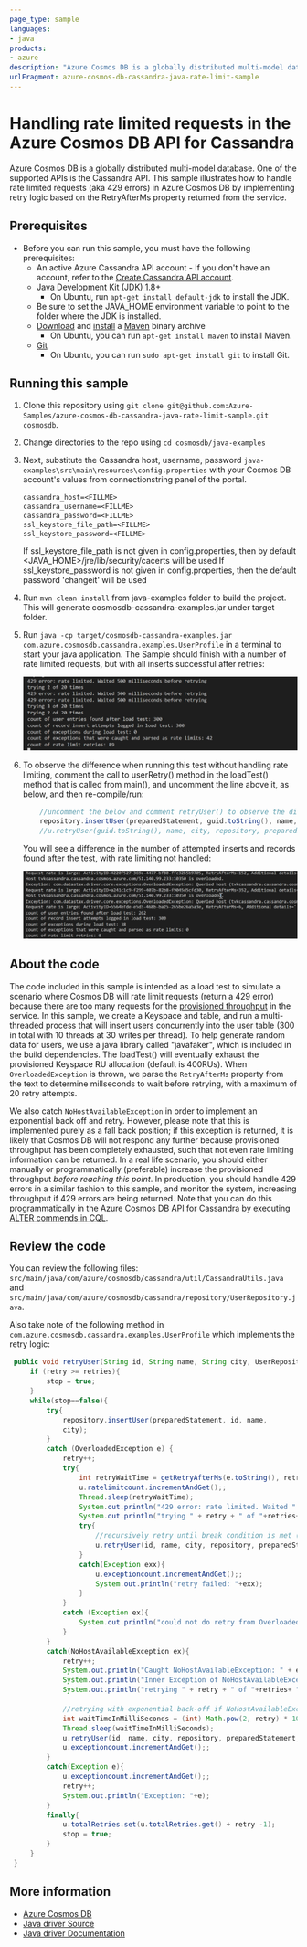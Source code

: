 ```yaml
---
page_type: sample
languages:
- java
products:
- azure
description: "Azure Cosmos DB is a globally distributed multi-model database. One of the supported APIs is the Cassandra API"
urlFragment: azure-cosmos-db-cassandra-java-rate-limit-sample
---
```


# Handling rate limited requests in the Azure Cosmos DB API for Cassandra
Azure Cosmos DB is a globally distributed multi-model database. One of the supported APIs is the Cassandra API. This sample illustrates how to handle rate limited requests (aka 429 errors) in Azure Cosmos DB by implementing retry logic based on the RetryAfterMs property returned from the service.

## Prerequisites
* Before you can run this sample, you must have the following prerequisites:
    * An active Azure Cassandra API account - If you don't have an account, refer to the [Create Cassandra API account](https://aka.ms/cassapijavaqs).
    * [Java Development Kit (JDK) 1.8+](http://www.oracle.com/technetwork/java/javase/downloads/jdk8-downloads-2133151.html)
        * On Ubuntu, run `apt-get install default-jdk` to install the JDK.
    * Be sure to set the JAVA_HOME environment variable to point to the folder where the JDK is installed.
    * [Download](http://maven.apache.org/download.cgi) and [install](http://maven.apache.org/install.html) a [Maven](http://maven.apache.org/) binary archive
        * On Ubuntu, you can run `apt-get install maven` to install Maven.
    * [Git](https://www.git-scm.com/)
        * On Ubuntu, you can run `sudo apt-get install git` to install Git.

## Running this sample
1. Clone this repository using `git clone git@github.com:Azure-Samples/azure-cosmos-db-cassandra-java-rate-limit-sample.git cosmosdb`.

2. Change directories to the repo using `cd cosmosdb/java-examples`

3. Next, substitute the Cassandra host, username, password  `java-examples\src\main\resources\config.properties` with your Cosmos DB account's values from connectionstring panel of the portal.

    ```
    cassandra_host=<FILLME>
    cassandra_username=<FILLME>
    cassandra_password=<FILLME>
    ssl_keystore_file_path=<FILLME>
    ssl_keystore_password=<FILLME>
    ```
    If ssl_keystore_file_path is not given in config.properties, then by default <JAVA_HOME>/jre/lib/security/cacerts will be used
    If ssl_keystore_password is not given in config.properties, then the default password 'changeit' will be used

5. Run `mvn clean install` from java-examples folder to build the project. This will generate cosmosdb-cassandra-examples.jar under target folder.
 
6. Run `java -cp target/cosmosdb-cassandra-examples.jar com.azure.cosmosdb.cassandra.examples.UserProfile` in a terminal to start your java application. The Sample should finish with a number of rate limited requests, but with all inserts successful after retries:

   ![Console output](./media/output.png)

7. To observe the difference when running this test without handling rate limiting, comment the call to userRetry() method in the loadTest() method that is called from main(), and uncomment the line above it, as below, and then re-compile/run:

    ```java
        //uncomment the below and comment retryUser() to observe the difference if retry with back off is not used
        repository.insertUser(preparedStatement, guid.toString(), name, city);
        //u.retryUser(guid.toString(), name, city, repository, preparedStatement, noOfRetries, 1, u, false);
    ```

    You will see a difference in the number of attempted inserts and records found after the test, with rate limiting not handled:

    ![Console output](./media/output2.png)

## About the code
The code included in this sample is intended as a load test to simulate a scenario where Cosmos DB will rate limit requests (return a 429 error) because there are too many requests for the [provisioned throughput](https://docs.microsoft.com/azure/cosmos-db/how-to-provision-container-throughput) in the service. In this sample, we create a Keyspace and table, and run a multi-threaded process that will insert users concurrently into the user table (300 in total with 10 threads at 30 writes per thread). To help generate random data for users, we use a java library called "javafaker", which is included in the build dependencies. The loadTest() will eventually exhaust the provisioned Keyspace RU allocation (default is 400RUs). When ```OverloadedException``` is thrown, we parse the ```RetryAfterMs``` property from the text to determine millseconds to wait before retrying, with a maximum of 20 retry attempts.

We also catch ```NoHostAvailableException``` in order to implement an exponential back off and retry. However, please note that this is implemented purely as a fall back position; if this exception is returned, it is likely that Cosmos DB will not respond any further because provisioned throughput has been completely exhausted, such that not even rate limiting information can be returned. In a real life scenario, you should either manually or programmatically (preferable) increase the provisioned throughput *before reaching this point*. In production, you should handle 429 errors in a similar fashion to this sample, and monitor the system, increasing throughput if 429 errors are being returned. Note that you can do this programmatically in the Azure Cosmos DB API for Cassandra by executing [ALTER commends in CQL](https://docs.microsoft.com/azure/cosmos-db/cassandra-support#keyspace-and-table-options).

## Review the code

You can review the following files: `src/main/java/com/azure/cosmosdb/cassandra/util/CassandraUtils.java` and `src/main/java/com/azure/cosmosdb/cassandra/repository/UserRepository.java`.

Also take note of the following method in `com.azure.cosmosdb.cassandra.examples.UserProfile` which implements the retry logic:

   ```java
    public void retryUser(String id, String name, String city, UserRepository repository, PreparedStatement preparedStatement, int retries, int retry, UserProfile u, boolean stop) throws InterruptedException {
        if (retry >= retries){
            stop = true;
        }
        while(stop==false){
            try{
                repository.insertUser(preparedStatement, id, name,
                city);
            }
            catch (OverloadedException e) {
                retry++;
                try{
                    int retryWaitTime = getRetryAfterMs(e.toString(), retry);
                    u.ratelimitcount.incrementAndGet();;
                    Thread.sleep(retryWaitTime);
                    System.out.println("429 error: rate limited. Waited " + retryWaitTime + " milliseconds before retrying");
                    System.out.println("trying " + retry + " of "+retries+ " times");
                    try{
                        //recursively retry until break condition is met (stop = true)
                        u.retryUser(id, name, city, repository, preparedStatement, retries, retry, u, stop);
                    }
                    catch(Exception exx){
                        u.exceptioncount.incrementAndGet();;
                        System.out.println("retry failed: "+exx);
                    }
                }
                catch (Exception ex){
                    System.out.println("could not do retry from OverloadedException catch block: " + ex);
                }
            }
            catch(NoHostAvailableException ex){
                retry++;
                System.out.println("Caught NoHostAvailableException: " + ex);
                System.out.println("Inner Exception of NoHostAvailableException: " + ex.getCause());
                System.out.println("retrying " + retry + " of "+retries+ "times after NoHostAvailableException");

                //retrying with exponential back-off if NoHostAvailableException caught
                int waitTimeInMilliSeconds = (int) Math.pow(2, retry) * 100;
                Thread.sleep(waitTimeInMilliSeconds);
                u.retryUser(id, name, city, repository, preparedStatement, retries, retry, u, stop);
                u.exceptioncount.incrementAndGet();;
            }
            catch(Exception e){
                u.exceptioncount.incrementAndGet();;
                retry++;
                System.out.println("Exception: "+e);
            }
            finally{
                u.totalRetries.set(u.totalRetries.get() + retry -1);
                stop = true;
            }
        }
    }
   ```

## More information

- [Azure Cosmos DB](https://docs.microsoft.com/azure/cosmos-db/introduction)
- [Java driver Source](https://github.com/datastax/java-driver)
- [Java driver Documentation](https://docs.datastax.com/en/developer/java-driver/)
